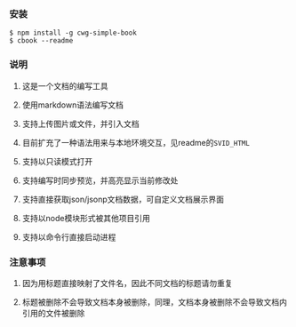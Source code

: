 ### 安装

```
$ npm install -g cwg-simple-book
$ cbook --readme
```

### 说明

1. 这是一个文档的编写工具

2. 使用markdown语法编写文档

3. 支持上传图片或文件，并引入文档

4. 目前扩充了一种语法用来与本地环境交互，见readme的`SVID_HTML`

5. 支持以只读模式打开

6. 支持编写时同步预览，并高亮显示当前修改处

7. 支持直接获取json/jsonp文档数据，可自定义文档展示界面

8. 支持以node模块形式被其他项目引用

9. 支持以命令行直接启动进程

### 注意事项

1. 因为用标题直接映射了文件名，因此不同文档的标题请勿重复

2. 标题被删除不会导致文档本身被删除，同理，文档本身被删除不会导致文档内引用的文件被删除

